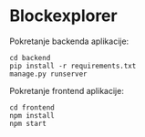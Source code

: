 # Blockexplorer

Pokretanje backenda aplikacije:

    cd backend
	pip install -r requirements.txt
    manage.py runserver

Pokretanje frontend aplikacije:

    cd frontend
    npm install
    npm start

